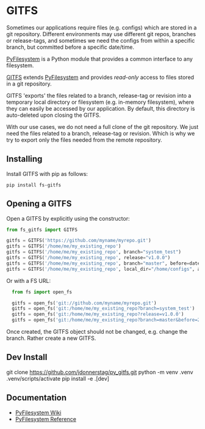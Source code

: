 # GITFS

Sometimes our applications require files (e.g. configs) which
are stored in a git repository. Different environments may use different
git repos, branches or release-tags, and sometimes we need the configs from
within a specific branch, but committed before a specific date/time.

[PyFilesystem](https://www.pyfilesystem.org/) is a Python module that provides
a common interface to any filesystem.

[GITFS](http://fs-gitfs.readthedocs.io/en/latest/) extends
[PyFilesystem](https://www.pyfilesystem.org/) and provides *read-only* access
to files stored in a git repository.

GITFS 'exports' the files related to a branch, release-tag or revision into a
temporary local directory or filesystem (e.g. in-memory filesystem), where they
can easily be accessed by our application. By default, this directory is
auto-deleted upon closing the GITFS.

With our use cases, we do not need a full clone of the git repository. We just
need the files related to a branch, release-tag or revision. Which is why we
try to export only the files needed from the remote repository.

## Installing

Install GITFS with pip as follows:

```
pip install fs-gitfs
```

## Opening a GITFS

Open a GITFS by explicitly using the constructor:

```python
from fs_gitfs import GITFS

gitfs = GITFS('https://github.com/myname/myrepo.git')
gitfs = GITFS('/home/me/my_existing_repo')
gitfs = GITFS('/home/me/my_existing_repo', branch="system_test")
gitfs = GITFS('/home/me/my_existing_repo', release="v1.0.0")
gitfs = GITFS('/home/me/my_existing_repo', branch="master", before=datetime(2021, 2, 3))
gitfs = GITFS('/home/me/my_existing_repo', local_dir="/home/configs", auto_delete=False)

```

Or with a FS URL:

```python
  from fs import open_fs

  gitfs = open_fs('git://github.com/myname/myrepo.git')
  gitfs = open_fs('git:/home/me/my_existing_repo?branch=system_test')
  gitfs = open_fs('git:/home/me/my_existing_repo?release=v1.0.0')
  gitfs = open_fs('git:/home/me/my_existing_repo?branch=master&before=2021-02-03')
```

Once created, the GITFS object should not be changed, e.g. change the branch.
Rather create a new GITFS.


## Dev Install

git clone https://github.com/jdonnerstag/py_gitfs.git
python -m venv .venv
.venv/scripts/activate
pip install -e .[dev]

## Documentation

- [PyFilesystem Wiki](https://www.pyfilesystem.org)
- [PyFilesystem Reference](https://docs.pyfilesystem.org/en/latest/reference/base.html)
